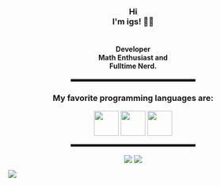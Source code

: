   <!-- Hi there! Feel free to make this your own but don't use my data -->
  
<div align="center">
  
  <br>
  
<h3>Hi<br> I'm igs! 👋🤓</h3><h4><br>Developer<br>Math Enthusiast and<br> Fulltime Nerd.</h4>

  <hr width="50%" style="height:5px;">

  <h3> My favorite programming languages are:</h3>
  <img src="https://reach.rust-lang.org/static/rust-logo-white.png" width=50px height=50px>
  <img src="https://github.com/abranhe/programming-languages-logos/blob/master/src/java/java.png" width=50px height=50px>
  <img src="https://github.com/abranhe/programming-languages-logos/blob/master/src/python/python.png" width=50px height=50px>
  <hr width="50%" style="height:5px;">

</p>
<img align="center" src="https://github-readme-stats.vercel.app/api?username=iggedi-ig-ig&show_icons=true&theme=dark" />
<img align="center" src="https://github-readme-stats.vercel.app/api/top-langs/?username=iggedi-ig-ig&layout=compact&theme=github_dark" />
</div>


![](https://hit.yhype.me/github/profile?user_id=34313633)
